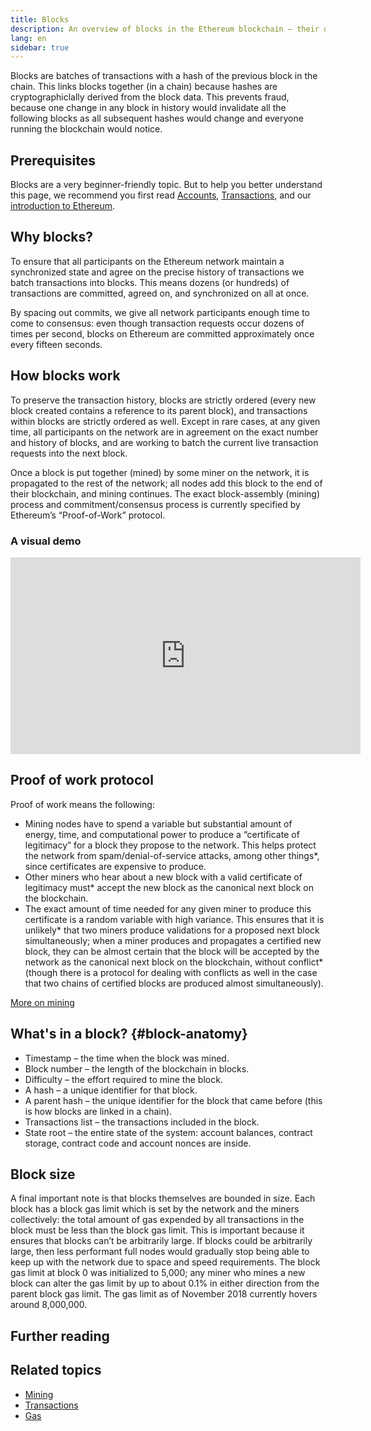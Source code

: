 ```yaml
---
title: Blocks
description: An overview of blocks in the Ethereum blockchain – their data structure, why they're needed, and how they're made.
lang: en
sidebar: true
---
```


Blocks are batches of transactions with a hash of the previous block in the chain. This links blocks together (in a chain) because hashes are cryptographiclally derived from the block data. This prevents fraud, because one change in any block in history would invalidate all the following blocks as all subsequent hashes would change and everyone running the blockchain would notice.

## Prerequisites

Blocks are a very beginner-friendly topic. But to help you better understand this page, we recommend you first read [Accounts](/en/developers/docs/accounts/), [Transactions](/en/developers/docs/transactions/), and our [introduction to Ethereum](/en/developers/docs/intro-to-ethereum/).

<!--The content below was provided by Brian Gu with exception of "what's in a block"-->

## Why blocks?

To ensure that all participants on the Ethereum network maintain a synchronized state and agree on the precise history of transactions we batch transactions into blocks. This means dozens (or hundreds) of transactions are committed, agreed on, and synchronized on all at once.

By spacing out commits, we give all network participants enough time to come to consensus: even though transaction requests occur dozens of times per second, blocks on Ethereum are committed approximately once every fifteen seconds.

## How blocks work

To preserve the transaction history, blocks are strictly ordered (every new block created contains a reference to its parent block), and transactions within blocks are strictly ordered as well. Except in rare cases, at any given time, all participants on the network are in agreement on the exact number and history of blocks, and are working to batch the current live transaction requests into the next block.

Once a block is put together (mined) by some miner on the network, it is propagated to the rest of the network; all nodes add this block to the end of their blockchain, and mining continues. The exact block-assembly (mining) process and commitment/consensus process is currently specified by Ethereum’s “Proof-of-Work” protocol.

### A visual demo

<iframe width="560" height="315" src="https://www.youtube.com/embed/_160oMzblY8" frameborder="0" allow="accelerometer; autoplay; clipboard-write; encrypted-media; gyroscope; picture-in-picture" allowfullscreen></iframe>

## Proof of work protocol

Proof of work means the following:

- Mining nodes have to spend a variable but substantial amount of energy, time, and computational power to produce a “certificate of legitimacy” for a block they propose to the network. This helps protect the network from spam/denial-of-service attacks, among other things\*, since certificates are expensive to produce.
- Other miners who hear about a new block with a valid certificate of legitimacy must\* accept the new block as the canonical next block on the blockchain.
- The exact amount of time needed for any given miner to produce this certificate is a random variable with high variance. This ensures that it is unlikely* that two miners produce validations for a proposed next block simultaneously; when a miner produces and propagates a certified new block, they can be almost certain that the block will be accepted by the network as the canonical next block on the blockchain, without conflict* (though there is a protocol for dealing with conflicts as well in the case that two chains of certified blocks are produced almost simultaneously).

[More on mining](/en/developers/docs/mining/)

## What's in a block? {#block-anatomy}

- Timestamp – the time when the block was mined.
- Block number – the length of the blockchain in blocks.
- Difficulty – the effort required to mine the block.
- A hash – a unique identifier for that block.
- A parent hash – the unique identifier for the block that came before (this is how blocks are linked in a chain).
- Transactions list – the transactions included in the block.
- State root – the entire state of the system: account balances, contract storage, contract code and account nonces are inside.

## Block size

A final important note is that blocks themselves are bounded in size. Each block has a block gas limit which is set by the network and the miners collectively: the total amount of gas expended by all transactions in the block must be less than the block gas limit. This is important because it ensures that blocks can’t be arbitrarily large. If blocks could be arbitrarily large, then less performant full nodes would gradually stop being able to keep up with the network due to space and speed requirements. The block gas limit at block 0 was initialized to 5,000; any miner who mines a new block can alter the gas limit by up to about 0.1% in either direction from the parent block gas limit. The gas limit as of November 2018 currently hovers around 8,000,000.

## Further reading

## Related topics

- [Mining](/en/developers/docs/mining/)
- [Transactions](/en/developers/docs/transactions/)
- [Gas](/en/developers/docs/gas/)

